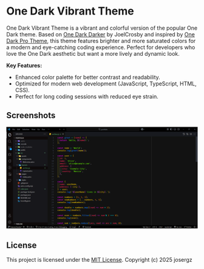 # One Dark Vibrant Theme

One Dark Vibrant Theme is a vibrant and colorful version of the popular One Dark theme. Based on [One Dark Darker](https://marketplace.visualstudio.com/items?itemName=JoelCrosby.one-dark-darker) by JoelCrosby and inspired by [One Dark Pro Theme](https://marketplace.visualstudio.com/items?itemName=zhuangtongfa.Material-theme), this theme features brighter and more saturated colors for a modern and eye-catching coding experience. Perfect for developers who love the One Dark aesthetic but want a more lively and dynamic look.

**Key Features:**

- Enhanced color palette for better contrast and readability.
- Optimized for modern web development (JavaScript, TypeScript, HTML, CSS).
- Perfect for long coding sessions with reduced eye strain.

## Screenshots

![ScreenShot](img/img-preview.png)

## License

This project is licensed under the [MIT License](LICENSE).
Copyright (c) 2025 josergz
